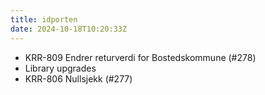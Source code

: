 ```yaml
---
title: idporten
date: 2024-10-18T10:20:33Z
---
```

- KRR-809 Endrer returverdi for Bostedskommune (#278)
- Library upgrades
- KRR-806 Nullsjekk (#277)

